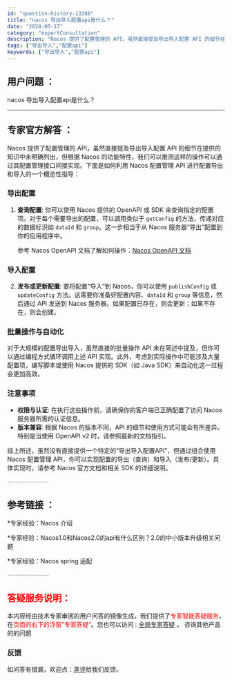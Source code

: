```yaml
---
id: "question-history-13386"
title: "nacos 导出导入配置api是什么？"
date: "2024-05-17"
category: "expertConsultation"
description: "Nacos 提供了配置管理的 API，虽然直接提及导出导入配置 API 的细节在提供的知识中未明确列出，但根据 Nacos 的功能特性，我们可以推测这样的操作可以通过其配置管理接口间接实现。下面是如何利用 Nacos 配置管理 API 进行配置导出和导入的一个概览性指导：### 导出配置1. **查"
tags: ["导出导入","配置api"]
keywords: ["导出导入","配置api"]
---
```


## 用户问题 ： 
 nacos 导出导入配置api是什么？  

---------------
## 专家官方解答 ：

Nacos 提供了配置管理的 API，虽然直接提及导出导入配置 API 的细节在提供的知识中未明确列出，但根据 Nacos 的功能特性，我们可以推测这样的操作可以通过其配置管理接口间接实现。下面是如何利用 Nacos 配置管理 API 进行配置导出和导入的一个概览性指导：

### 导出配置

1. **查询配置**: 你可以使用 Nacos 提供的 OpenAPI 或 SDK 来查询指定的配置项。对于每个需要导出的配置，可以调用类似于 `getConfig` 的方法，传递对应的数据标识如 `dataId` 和 `group`。这一步相当于从 Nacos 服务器“导出”配置到你的应用程序中。

   参考 Nacos OpenAPI 文档了解如何操作：[Nacos OpenAPI 文档](https://nacos.io/docs/latest/guide/user/open-api/)

### 导入配置

2. **发布或更新配置**: 要将配置“导入”到 Nacos，你可以使用 `publishConfig` 或 `updateConfig` 方法。这需要你准备好配置内容、`dataId` 和 `group` 等信息，然后通过 API 发送到 Nacos 服务器。如果配置已存在，则会更新；如果不存在，则会创建。

### 批量操作与自动化

对于大规模的配置导出导入，虽然直接的批量操作 API 未在简述中提及，但你可以通过编程方式循环调用上述 API 实现。此外，考虑到实际操作中可能涉及大量配置项，编写脚本或使用 Nacos 提供的 SDK（如 Java SDK）来自动化这一过程会更加高效。

### 注意事项

- **权限与认证**: 在执行这些操作前，请确保你的客户端已正确配置了访问 Nacos 服务器所需的认证信息。
- **版本兼容**: 根据 Nacos 的版本不同，API 的细节和使用方式可能会有所差异。特别是当使用 OpenAPI v2 时，请参照最新的文档指引。

综上所述，虽然没有直接提供一个特定的“导出导入配置API”，但通过组合使用 Nacos 配置管理 API，你可以实现配置的导出（查询）和导入（发布/更新）。具体实现时，请参考 Nacos 官方文档和相关 SDK 的详细说明。


<font color="#949494">---------------</font> 


## 参考链接 ：

*专家经验：Nacos 介绍 
 
 *专家经验：Nacos1.0和Nacos2.0的api有什么区别？2.0的中小版本升级相关问题 
 
 *专家经验：Nacos spring 适配 


 <font color="#949494">---------------</font> 
 


## <font color="#FF0000">答疑服务说明：</font> 

本内容经由技术专家审阅的用户问答的镜像生成，我们提供了<font color="#FF0000">专家智能答疑服务</font>，在<font color="#FF0000">页面的右下的浮窗”专家答疑“</font>。您也可以访问 : [全局专家答疑](https://answer.opensource.alibaba.com/docs/intro) 。 咨询其他产品的的问题

### 反馈
如问答有错漏，欢迎点：[差评](https://ai.nacos.io/user/feedbackByEnhancerGradePOJOID?enhancerGradePOJOId=13881)给我们反馈。
